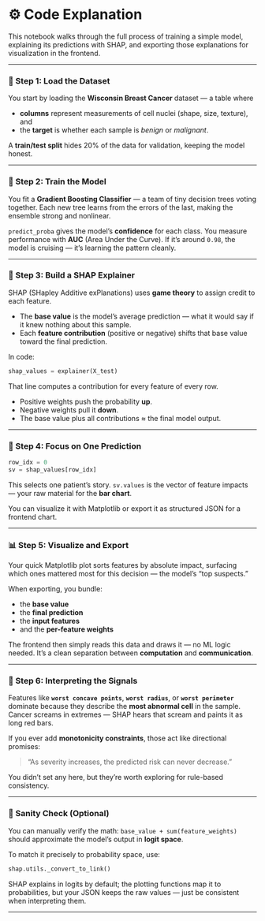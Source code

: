 # ⚙️ Code Explanation

This notebook walks through the full process of training a simple model, explaining its predictions with SHAP, and exporting those explanations for visualization in the frontend.

---

### 🧬 Step 1: Load the Dataset

You start by loading the **Wisconsin Breast Cancer** dataset — a table where

* **columns** represent measurements of cell nuclei (shape, size, texture), and
* the **target** is whether each sample is *benign* or *malignant*.

A **train/test split** hides 20% of the data for validation, keeping the model honest.

---

### 🌲 Step 2: Train the Model

You fit a **Gradient Boosting Classifier** — a team of tiny decision trees voting together.
Each new tree learns from the errors of the last, making the ensemble strong and nonlinear.

`predict_proba` gives the model’s **confidence** for each class.
You measure performance with **AUC** (Area Under the Curve).
If it’s around `0.98`, the model is cruising — it’s learning the pattern cleanly.

---

### 🎲 Step 3: Build a SHAP Explainer

SHAP (SHapley Additive exPlanations) uses **game theory** to assign credit to each feature.

* The **base value** is the model’s average prediction — what it would say if it knew nothing about this sample.
* Each **feature contribution** (positive or negative) shifts that base value toward the final prediction.

In code:

```python
shap_values = explainer(X_test)
```

That line computes a contribution for every feature of every row.

* Positive weights push the probability **up**.
* Negative weights pull it **down**.
* The base value plus all contributions ≈ the final model output.

---

### 👤 Step 4: Focus on One Prediction

```python
row_idx = 0
sv = shap_values[row_idx]
```

This selects one patient’s story.
`sv.values` is the vector of feature impacts — your raw material for the **bar chart**.

You can visualize it with Matplotlib or export it as structured JSON for a frontend chart.

---

### 📊 Step 5: Visualize and Export

Your quick Matplotlib plot sorts features by absolute impact, surfacing which ones mattered most for this decision — the model’s “top suspects.”

When exporting, you bundle:

* the **base value**
* the **final prediction**
* the **input features**
* and the **per-feature weights**

The frontend then simply reads this data and draws it — no ML logic needed.
It’s a clean separation between **computation** and **communication**.

---

### 🧠 Step 6: Interpreting the Signals

Features like **`worst concave points`**, **`worst radius`**, or **`worst perimeter`** dominate because they describe the **most abnormal cell** in the sample.
Cancer screams in extremes — SHAP hears that scream and paints it as long red bars.

If you ever add **monotonicity constraints**, those act like directional promises:

> “As severity increases, the predicted risk can never decrease.”

You didn’t set any here, but they’re worth exploring for rule-based consistency.

---

### 🧮 Sanity Check (Optional)

You can manually verify the math:
`base_value + sum(feature_weights)` should approximate the model’s output in **logit space**.

To match it precisely to probability space, use:

```python
shap.utils._convert_to_link()
```

SHAP explains in logits by default; the plotting functions map it to probabilities,
but your JSON keeps the raw values — just be consistent when interpreting them.

---


